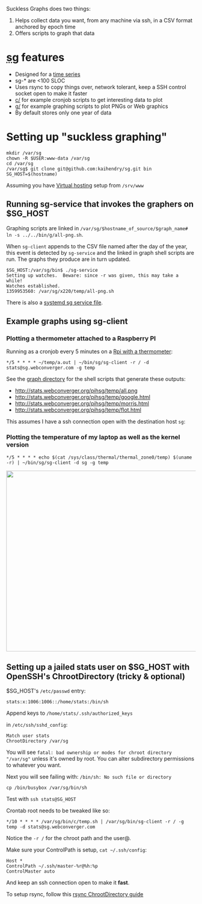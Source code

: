 Suckless Graphs does two things:

1. Helps collect data you want, from any machine via ssh, in a CSV format anchored by epoch time
2. Offers scripts to graph that data

# <abbr title="Suckless Graphing">sg</abbr> features

* Designed for a [time series](http://en.wikipedia.org/wiki/Time_series)
* sg-* are  <100 SLOC
* Uses rsync to copy things over, network tolerant, keep a SSH control socket open to make it faster
* [c/](c/) for example cronjob scripts to get interesting data to plot
* [g/](g/) for example graphing scripts to plot PNGs or Web graphics
* By default stores only one year of data

# Setting up "suckless graphing"

	mkdir /var/sg
	chown -R $USER:www-data /var/sg
	cd /var/sg
	/var/sg$ git clone git@github.com:kaihendry/sg.git bin
	SG_HOST=$(hostname)

Assuming you have [Virtual hosting](http://dabase.com/e/04025/) setup from `/srv/www`

## Running sg-service that invokes the graphers on $SG_HOST

Graphing scripts are linked in `/var/sg/$hostname_of_source/$graph_name# ln -s ../../bin/g/all-png.sh`.

When `sg-client` appends to the CSV file named after the day of the year, this
event is detected by `sg-service` and the linked in graph shell scripts are
run. The graphs they produce are in turn updated.

	$SG_HOST:/var/sg/bin$ ./sg-service
	Setting up watches.  Beware: since -r was given, this may take a while!
	Watches established.
	1359953560: /var/sg/x220/temp/all-png.sh

There is also a [systemd sg service file](sg.service).

## Example graphs using sg-client

### Plotting a thermometer attached to a Raspberry PI

Running as a cronjob every 5 minutes on a [Rpi with a thermometer](http://www.flickr.com/photos/hendry/9649125655/):

	*/5 * * * * ~/temp/a.out | ~/bin/sg/sg-client -r / -d stats@sg.webconverger.com -g temp

See the [graph directory](/g) for the shell scripts that generate these outputs:

* http://stats.webconverger.org/pihsg/temp/all.png
* http://stats.webconverger.org/pihsg/temp/google.html
* http://stats.webconverger.org/pihsg/temp/morris.html
* http://stats.webconverger.org/pihsg/temp/flot.html

This assumes I have a ssh connection open with the destination host `sg`:

### Plotting the temperature of my laptop as well as the kernel version

	*/5 * * * * echo $(cat /sys/class/thermal/thermal_zone0/temp) $(uname -r) | ~/bin/sg/sg-client -d sg -g temp

<img width=640 height=480 src=http://stats.webconverger.org/x220/temp/latest.png>

## Setting up a jailed stats user on $SG_HOST with OpenSSH's ChrootDirectory (tricky & optional)

$SG_HOST's `/etc/passwd` entry:

	stats:x:1006:1006::/home/stats:/bin/sh

Append keys to `/home/stats/.ssh/authorized_keys`

in `/etc/ssh/sshd_config`:

	Match user stats
	ChrootDirectory /var/sg

You will see `fatal: bad ownership or modes for chroot directory "/var/sg"`
unless it's owned by root. You can alter subdirectory permissions to whatever you want.

Next you will see failing with: `/bin/sh: No such file or directory`

	cp /bin/busybox /var/sg/bin/sh

Test with `ssh stats@SG_HOST`

Crontab root needs to be tweaked like so:

	*/10 * * * * /var/sg/bin/c/temp.sh | /var/sg/bin/sg-client -r / -g temp -d stats@sg.webconverger.com

Notice the `-r /` for the chroot path and the user@.

Make sure your ControlPath is setup, `cat ~/.ssh/config`:

	Host *
	ControlPath ~/.ssh/master-%r@%h:%p
	ControlMaster auto

And keep an ssh connection open to make it **fast**.

To setup rsync, follow this [rsync ChrootDirectory guide](http://en.positon.org/post/SFTP-chroot-rsync)
